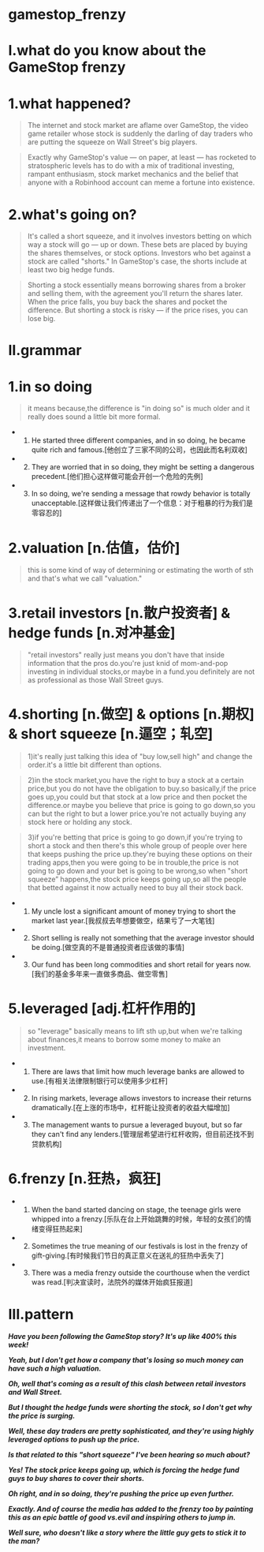 # gamestop_frenzy
# I.what do you know about the GameStop frenzy
# 1.what happened?
> The internet and stock market are aflame over GameStop, the video game retailer whose stock is suddenly the darling of day traders who are putting the squeeze on Wall Street's big players.

> Exactly why GameStop's value — on paper, at least — has rocketed to stratospheric levels has to do with a mix of traditional investing, rampant enthusiasm, stock market mechanics and the belief that anyone with a Robinhood account can meme a fortune into existence.

# 2.what's going on?
> It's called a short squeeze, and it involves investors betting on which way a stock will go — up or down. These bets are placed by buying the shares themselves, or stock options. Investors who bet against a stock are called "shorts." In GameStop's case, the shorts include at least two big hedge funds.

> Shorting a stock essentially means borrowing shares from a broker and selling them, with the agreement you'll return the shares later. When the price falls, you buy back the shares and pocket the difference. But shorting a stock is risky — if the price rises, you can lose big.

# II.grammar
# 1.in so doing 
> it means because,the difference is "in doing so" is much older and it really does sound a little bit more formal.

- 1. He started three different companies, and in so doing, he became quite rich and famous.[他创立了三家不同的公司，也因此而名利双收]

- 2. They are worried that in so doing, they might be setting a dangerous precedent.[他们担心这样做可能会开创一个危险的先例]

- 3. In so doing, we're sending a message that rowdy behavior is totally unacceptable.[这样做让我们传递出了一个信息：对于粗暴的行为我们是零容忍的]

# 2.valuation [n.估值，估价]
> this is some kind of way of determining or estimating the worth of sth and that's what we call "valuation."

# 3.retail investors [n.散户投资者] & hedge funds [n.对冲基金]
> "retail investors" really just means you don't have that inside information that the pros do.you're just knid of mom-and-pop investing in individual stocks,or maybe in a fund.you definitely are not as professional as those Wall Street guys.

# 4.shorting [n.做空] & options [n.期权] & short squeeze [n.逼空；轧空]
> 1)it's really just talking this idea of "buy low,sell high" and change the order.it's a little bit different than options.

> 2)in the stock market,you have the right to buy a stock at a certain price,but you do not have the obligation to buy.so basically,if the price goes up,you could but that stock at a low price and then pocket the difference.or maybe you believe that price is going to go down,so you can but the right to but a lower price.you're not actually buying any stock here or holding any stock.

> 3)if you're betting that price is going to go down,if you're trying to short a stock and then there's this whole group of people over here that keeps pushing the price up.they're buying these options on their trading apps,then you were going to be in trouble,the price is not going to go down and your bet is going to be wrong,so when "short squeeze” happens,the stock price keeps going up,so all the people that betted against it now actually need to buy all their stock back.

- 1. My uncle lost a significant amount of money trying to short the market last year.[我叔叔去年想要做空，结果亏了一大笔钱]

- 2. Short selling is really not something that the average investor should be doing.[做空真的不是普通投资者应该做的事情]

- 3. Our fund has been long commodities and short retail for years now.[我们的基金多年来一直做多商品、做空零售]

# 5.leveraged [adj.杠杆作用的]
> so "leverage" basically means to lift sth up,but when we're talking about finances,it means to borrow some money to make an investment.

- 1. There are laws that limit how much leverage banks are allowed to use.[有相关法律限制银行可以使用多少杠杆]

- 2. In rising markets, leverage allows investors to increase their returns dramatically.[在上涨的市场中，杠杆能让投资者的收益大幅增加]

- 3. The management wants to pursue a leveraged buyout, but so far they can't find any lenders.[管理层希望进行杠杆收购，但目前还找不到贷款机构]

# 6.frenzy [n.狂热，疯狂]
- 1. When the band started dancing on stage, the teenage girls were whipped into a frenzy.[乐队在台上开始跳舞的时候，年轻的女孩们的情绪变得狂热起来]

- 2. Sometimes the true meaning of our festivals is lost in the frenzy of gift-giving.[有时候我们节日的真正意义在送礼的狂热中丢失了]

- 3. There was a media frenzy outside the courthouse when the verdict was read.[判决宣读时，法院外的媒体开始疯狂报道]

# III.pattern 
***Have you been following the GameStop story? It's up like 400% this week!***

***Yeah, but I don't get how a company that's losing so much money can have such a high valuation.***

***Oh, well that's coming as a result of this clash between retail investors and Wall Street.***

***But I thought the hedge funds were shorting the stock, so I don't get why the price is surging.***

***Well, these day traders are pretty sophisticated, and they're using highly leveraged options to push up the price.***

***Is that related to this "short squeeze" I've been hearing so much about?***

***Yes! The stock price keeps going up, which is forcing the hedge fund guys to buy shares to cover their shorts.***

***Oh right, and in so doing, they're pushing the price up even further.***

***Exactly. And of course the media has added to the frenzy too by painting this as an epic battle of good vs.evil and inspiring others to jump in.***

***Well sure, who doesn't like a story where the little guy gets to stick it to the man?***






